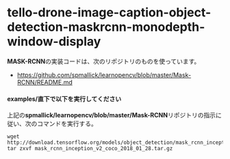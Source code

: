# tello-drone-image-caption-object-detection-maskrcnn-monodepth-window-display

**MASK-RCNN**の実装コードは、次のリポジトリのものを使っています。

* https://github.com/spmallick/learnopencv/blob/master/Mask-RCNN/README.md

#### examples/直下で以下を実行してください

上記の**spmallick/learnopencv/blob/master/Mask-RCNN**リポジトリの指示に従い、次のコマンドを実行する。

```bash:
wget http://download.tensorflow.org/models/object_detection/mask_rcnn_inception_v2_coco_2018_01_28.tar.gz
tar zxvf mask_rcnn_inception_v2_coco_2018_01_28.tar.gz
```




